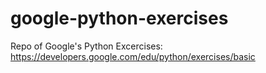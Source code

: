 google-python-exercises
=======================

Repo of Google's Python Excercises: https://developers.google.com/edu/python/exercises/basic
